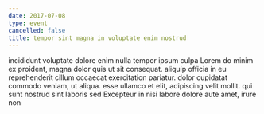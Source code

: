 ```yaml
---
date: 2017-07-08
type: event
cancelled: false
title: tempor sint magna in voluptate enim nostrud
---
```

incididunt voluptate dolore enim nulla tempor ipsum culpa Lorem do minim ex proident, magna dolor quis ut sit consequat. aliquip officia in eu reprehenderit cillum occaecat exercitation pariatur. dolor cupidatat commodo veniam, ut aliqua. esse ullamco et elit, adipiscing velit mollit. qui sunt nostrud sint laboris sed Excepteur in nisi labore dolore aute amet, irure non